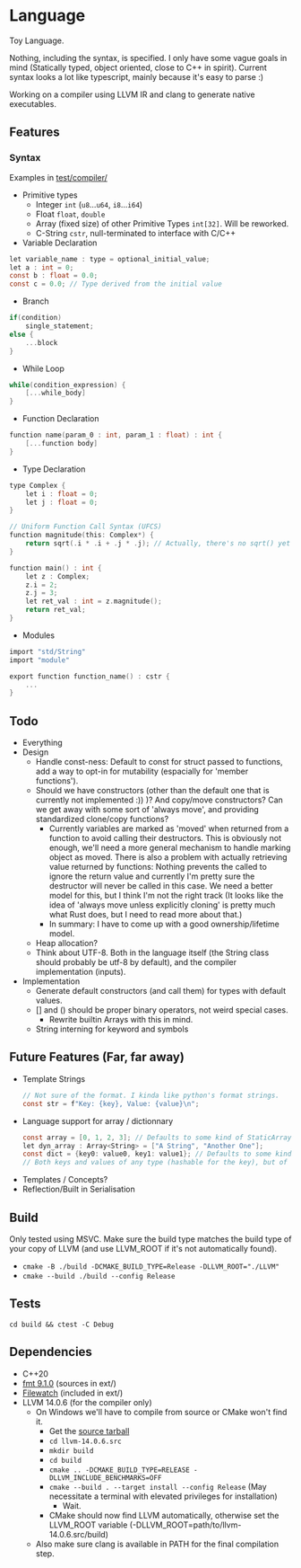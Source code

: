 # Language

Toy Language.

Nothing, including the syntax, is specified. I only have some vague goals in mind (Statically typed, object oriented, close to C++ in spirit). Current syntax looks a lot like typescript, mainly because it's easy to parse :)

Working on a compiler using LLVM IR and clang to generate native executables.

## Features

### Syntax
  Examples in [test/compiler/](test/compiler/)

  - Primitive types
    - Integer `int` (`u8`...`u64`, `i8`...`i64`)
    - Float `float`, `double`
    - Array (fixed size) of other Primitive Types `int[32]`. Will be reworked.
    - C-String `cstr`, null-terminated to interface with C/C++
  - Variable Declaration
```c
let variable_name : type = optional_initial_value;
let a : int = 0;
const b : float = 0.0;
const c = 0.0; // Type derived from the initial value
```
  - Branch
```c
if(condition)
	single_statement;
else {
	...block
}
```
  - While Loop
```c
while(condition_expression) {
	[...while_body]
}
```
  - Function Declaration
```c
function name(param_0 : int, param_1 : float) : int {
	[...function body]
}
```
  - Type Declaration
```c
type Complex {
	let i : float = 0;
	let j : float = 0;
}

// Uniform Function Call Syntax (UFCS)
function magnitude(this: Complex*) {
	return sqrt(.i * .i + .j * .j); // Actually, there's no sqrt() yet
}

function main() : int {
	let z : Complex;
	z.i = 2;
	z.j = 3;
	let ret_val : int = z.magnitude();
	return ret_val;
}
```
  - Modules
```c
import "std/String"
import "module"

export function function_name() : cstr {
	...
}
```

## Todo
 - Everything
 - Design
   - Handle const-ness: Default to const for struct passed to functions, add a way to opt-in for mutability (espacially for 'member functions').
   - Should we have constructors (other than the default one that is currently not implemented :)) )? And copy/move constructors? Can we get away with some sort of 'always move', and providing standardized clone/copy functions?
     - Currently variables are marked as 'moved' when returned from a function to avoid calling their destructors. This is obviously not enough, we'll need a more general mechanism to handle marking object as moved. There is also a problem with actually retrieving value returned by functions: Nothing prevents the called to ignore the return value and currently I'm pretty sure the destructor will never be called in this case. We need a better model for this, but I think I'm not the right track (It looks like the idea of 'always move unless explicitly cloning' is pretty much what Rust does, but I need to read more about that.)
     - In summary: I have to come up with a good ownership/lifetime model.
   - Heap allocation?
   - Think about UTF-8. Both in the language itself (the String class should probably be utf-8 by default), and the compiler implementation (inputs). 
 - Implementation
   - Generate default constructors (and call them) for types with default values.
   - [] and () should be proper binary operators, not weird special cases.
     - Rewrite builtin Arrays with this in mind.
   - String interning for keyword and symbols

## Future Features (Far, far away)
 - Template Strings
   ```c
   // Not sure of the format. I kinda like python's format strings.
   const str = f"Key: {key}, Value: {value}\n";
   ```
 - Language support for array / dictionnary
   ```c
   const array = [0, 1, 2, 3]; // Defaults to some kind of StaticArray<int>
   let dyn_array : Array<String> = ["A String", "Another One"];
   const dict = {key0: value0, key1: value1}; // Defaults to some kind of Dict<KeyType, ValueType>
   // Both keys and values of any type (hashable for the key), but of a single on for each.
   ```
 - Templates / Concepts?
 - Reflection/Built in Serialisation

## Build

Only tested using MSVC. Make sure the build type matches the build type of your copy of LLVM (and use LLVM_ROOT if it's not automatically found).
 - `cmake -B ./build -DCMAKE_BUILD_TYPE=Release -DLLVM_ROOT="./LLVM"`
 - `cmake --build ./build --config Release`

## Tests

`cd build && ctest -C Debug`

## Dependencies
 - C++20
 - [fmt 9.1.0](https://fmt.dev/9.1.0/) (sources in ext/)
 - [Filewatch](https://github.com/ThomasMonkman/filewatch) (included in ext/)
 - LLVM 14.0.6 (for the compiler only)
   - On Windows we'll have to compile from source or CMake won't find it.
	   - Get the [source tarball](https://github.com/llvm/llvm-project/releases/download/llvmorg-14.0.6/llvm-14.0.6.src.tar.xz)
	   - `cd llvm-14.0.6.src`
	   - `mkdir build`
	   - `cd build`
	   - `cmake .. -DCMAKE_BUILD_TYPE=RELEASE -DLLVM_INCLUDE_BENCHMARKS=OFF`
	   - `cmake --build . --target install --config Release` (May necessitate a terminal with elevated privileges for installation)
		 - Wait.
	   - CMake should now find LLVM automatically, otherwise set the LLVM_ROOT variable (-DLLVM_ROOT=path/to/llvm-14.0.6.src/build)
   - Also make sure clang is available in PATH for the final compilation step.
